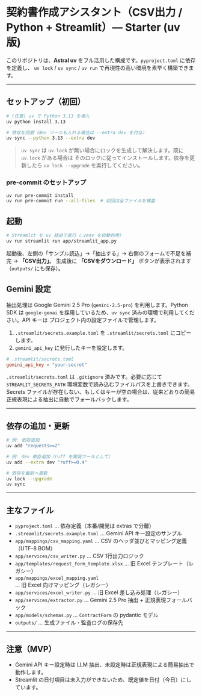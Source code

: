 # 契約書作成アシスタント（CSV出力 / Python + Streamlit）— Starter (uv 版)

このリポジトリは、**Astral uv** をフル活用した構成です。`pyproject.toml` に依存を定義し、
`uv lock` / `uv sync` / `uv run` で再現性の高い環境を素早く構築できます。

---

## セットアップ（初回）

```bash
# (任意) uv で Python 3.13 を導入
uv python install 3.13

# 依存を同期（dev ツールも入れる場合は --extra dev を付与）
uv sync --python 3.13 --extra dev
```

> `uv sync` は `uv.lock` が無い場合にロックを生成して解決します。既に `uv.lock` がある場合は
> そのロックに従ってインストールします。依存を更新したら `uv lock --upgrade` を実行してください。


### pre-commit のセットアップ

```bash
uv run pre-commit install
uv run pre-commit run --all-files  # 初回は全ファイルを検査
```

## 起動

```bash
# Streamlit を uv 経由で実行（.venv を自動利用）
uv run streamlit run app/streamlit_app.py
```

起動後、左側の「サンプル読込」→「抽出する」→ 右側のフォームで不足を補完 → **「CSV出力」**。
生成後に **「CSVをダウンロード」** ボタンが表示されます（`outputs/` にも保存）。

## Gemini 設定

抽出処理は Google Gemini 2.5 Pro (`gemini-2.5-pro`) を利用します。Python SDK は
`google-genai` を採用しているため、`uv sync` 済みの環境で利用してください。API キーは
プロジェクト内の設定ファイルで管理します。

1. `.streamlit/secrets.example.toml` を `.streamlit/secrets.toml` にコピーします。
2. `gemini_api_key` に発行したキーを設定します。

```toml
# .streamlit/secrets.toml
gemini_api_key = "your-secret"
```

`.streamlit/secrets.toml` は `.gitignore` 済みです。必要に応じて `STREAMLIT_SECRETS_PATH` 環境変数で読み込むファイルパスを上書きできます。
Secrets ファイルが存在しない、もしくはキーが空の場合は、従来どおりの簡易正規表現による抽出に自動でフォールバックします。

---

## 依存の追加・更新

```bash
# 例: 依存追加
uv add "requests>=2"

# 例: dev 依存追加（ruff を開発ツールとして）
uv add --extra dev "ruff>=0.4"

# 依存を最新へ更新
uv lock --upgrade
uv sync
```

---

## 主なファイル

- `pyproject.toml` … 依存定義（本番/開発は extras で分離）
- `.streamlit/secrets.example.toml` … Gemini API キー設定のサンプル
- `app/mappings/csv_mapping.yaml` … CSV のヘッダ並びとマッピング定義（UTF-8 BOM）
- `app/services/csv_writer.py` … CSV 1行出力ロジック
- `app/templates/request_form_template.xlsx` … 旧 Excel テンプレート（レガシー）
- `app/mappings/excel_mapping.yaml` … 旧 Excel 向けマッピング（レガシー）
- `app/services/excel_writer.py` … 旧 Excel 差し込み処理（レガシー）
- `app/services/extractor.py` … Gemini 2.5 Pro 抽出 + 正規表現フォールバック
- `app/models/schemas.py` … `ContractForm` の pydantic モデル
- `outputs/` … 生成ファイル・監査ログの保存先

---

## 注意（MVP）
- Gemini API キー設定時は LLM 抽出、未設定時は正規表現による簡易抽出で動作します。
- Streamlit の日付項目は未入力ができないため、既定値を日付（今日）にしています。
